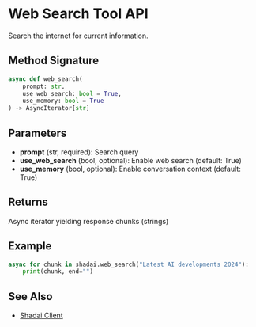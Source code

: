 # Web Search Tool API

Search the internet for current information.

## Method Signature

```python
async def web_search(
    prompt: str,
    use_web_search: bool = True,
    use_memory: bool = True
) -> AsyncIterator[str]
```

## Parameters

- **prompt** (str, required): Search query
- **use_web_search** (bool, optional): Enable web search (default: True)
- **use_memory** (bool, optional): Enable conversation context (default: True)

## Returns

Async iterator yielding response chunks (strings)

## Example

```python
async for chunk in shadai.web_search("Latest AI developments 2024"):
    print(chunk, end="")
```

## See Also
- [Shadai Client](shadai-client.md)
